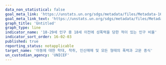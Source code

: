 ```yaml
---
data_non_statistical: false
goal_meta_link: 'https://unstats.un.org/sdgs/metadata/files/Metadata-16-02-03.pdf'
goal_meta_link_text: 'https://unstats.un.org/sdgs/metadata/files/Metadata-16-02-03.pdf'
graph_title: 'Untitled'
graph_type: line
indicator_name: '18-29세 인구 중 18세 이전에 성폭력을 당한 적이 있는 인구 비율'
indicator_sort_order: 16-02-03
published: true
reporting_status: notapplicable
target_name: '아동에 대한 학대, 착취, 인신매매 및 모든 형태의 폭력과 고문 종식'
un_custodian_agency: 'UNICEF'
---
```


